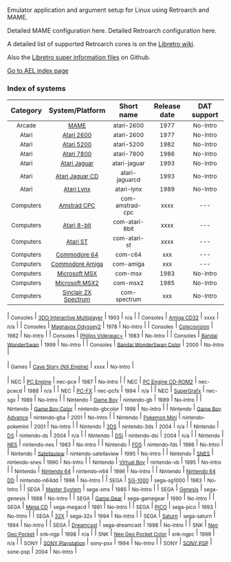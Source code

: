 Emulator application and argument setup for Linux using Retroarch and MAME.

Detailed MAME configuration here. Detailed Retroarch configuration here.

A detailed list of supported Retroarch cores is on the [Libretro wiki](http://wiki.libretro.com/index.php?title=Main_Page).

Also the [Libretro super information files](https://github.com/libretro/libretro-super/tree/master/dist/info) on Github.

[Go to AEL index page](/AEL/)

<a name="systems"></a>
### Index of systems ###

<!--
    Include all platforms supported by AEL.
    Alphabetical order as `ls -l "Launchers XML Linux/"`
    Same order as the AEL Asset Library README
-->

| Category | System/Platform | Short name | Release date  |  DAT support  |
| :------: | :-------------: | :--------: | :-----------: | :-----------: |
| <sub>Arcade</sub> | <sub>[MAME](#atari-2600)</sub> | <sub>atari-2600</sub> | <sub>1977</sub> | <sub>No-Intro</sub> |
| <sub>Atari</sub> | <sub>[Atari 2600](#atari-2600)</sub> | <sub>atari-2600</sub> | <sub>1977</sub> | <sub>No-Intro</sub> |
| <sub>Atari</sub> | <sub>[Atari 5200](#atari-5200)</sub> | <sub>atari-5200</sub> | <sub>1982</sub> | <sub>No-Intro</sub> |
| <sub>Atari</sub> | <sub>[Atari 7800](#atari-7800)</sub> | <sub>atari-7800</sub> | <sub>1986</sub> | <sub>No-Intro</sub> |
| <sub>Atari</sub> | <sub>[Atari Jaguar](#atari-jaguar)</sub> | <sub>atari-jaguar</sub> | <sub>1993</sub> | <sub>No-Intro</sub> |
| <sub>Atari</sub> | <sub>[Atari Jaguar CD](#atari-jaguarcd)</sub> | <sub>atari-jaguarcd</sub> | <sub>1993</sub> | <sub>No-Intro</sub> |
| <sub>Atari</sub> | <sub>[Atari Lynx](#atari-lynx)</sub> | <sub>atari-lynx</sub> | <sub>1989</sub> | <sub>No-Intro</sub> |
| <sub>Computers</sub> | <sub>[Amstrad CPC](#com-amstrad-cpc)</sub> | <sub>com-amstrad-cpc</sub> | <sub>xxxx</sub> | <sub>---</sub> |
| <sub>Computers</sub> | <sub>[Atari 8-bit](#com-atari-8bit)</sub> | <sub>com-atari-8bit</sub> | <sub>xxxx</sub> | <sub>---</sub> |
| <sub>Computers</sub> | <sub>[Atari ST](#com-atari-st)</sub> | <sub>com-atari-st</sub> | <sub>xxxx</sub> | <sub>---</sub> |
| <sub>Computers</sub> | <sub>[Commodore 64](#com-c64)</sub> | <sub>com-c64</sub> | <sub>xxx</sub> | <sub>---</sub> |
| <sub>Computers</sub> | <sub>[Commodore Amiga](#com-amiga)</sub> | <sub>com-amiga</sub> | <sub>xxx</sub> | <sub>---</sub> |
| <sub>Computers</sub> | <sub>[Microsoft MSX](#com-msx)</sub> | <sub>com-msx</sub>       | <sub>1983</sub> | <sub>No-Intro</sub> |
| <sub>Computers</sub> | <sub>[Microsoft MSX2](#com-msx2)</sub> | <sub>com-msx2</sub>     | <sub>1985</sub> | <sub>No-Intro</sub> |
| <sub>Computers</sub> | <sub>[Sinclair ZX Spectrum](#com-msx2)</sub> | <sub>com-spectrum</sub> | <sub>xxx</sub> | <sub>No-Intro</sub> |

| <sub>Consoles</sub> | <sub>[3DO Interactive Multiplayer](#con-3do)</sub> | <sub>1993</sub> | <sub>n/a</sub> |
| <sub>Consoles</sub> | <sub>[Amiga CD32](#con-3do)</sub> | <sub>xxxx</sub> | <sub>n/a</sub> |
| <sub>Consoles</sub> | <sub>[Magnavox Odyssey2](#con-odyssey2)</sub> | <sub>1978</sub> | <sub>No-Intro</sub> |
| <sub>Consoles</sub> | <sub>[Colecovision](#con-coleco)</sub> | <sub>1982</sub> | <sub>No-Intro</sub> |
| <sub>Consoles</sub> | <sub>[Philips Videopac+](#con-videopac)</sub> | <sub>1983</sub> | <sub>No-Intro</sub> |
| <sub>Consoles</sub> | <sub>[Bandai WonderSwan](#con-wswan)</sub> | <sub>1999</sub> | <sub>No-Intro</sub> |
| <sub>Consoles</sub> | <sub>[Bandai WonderSwan Color](#con-wswancolor)</sub> | <sub>2000</sub> | <sub>No-Intro</sub> |

| <sub>Games</sub> | <sub>[Cave Story (NX Engine)](#games-nxengine)</sub> | <sub>xxxx</sub> | <sub>No-Intro</sub> |

| <sub>NEC</sub> | <sub>[PC Engine](#nec-pcengine)</sub> | <sub>nec-pce</sub> | <sub>1987</sub> | <sub>No-Intro</sub> |
| <sub>NEC</sub> | <sub>[PC Engine CD-ROM2](#nec-pcenginecd)</sub> | <sub>nec-pcecd</sub> | <sub>1988</sub> | <sub>n/a</sub> |
| <sub>NEC</sub> | <sub>[PC-FX](#nec-pcfx)</sub> | <sub>nec-pcfx</sub> | <sub>1994</sub> | <sub>n/a</sub> |
| <sub>NEC</sub> | <sub>[SuperGrafx](#nec-sg)</sub> | <sub>nec-sgx</sub> | <sub>1989</sub> | <sub>No-Intro</sub> |
| <sub>Nintendo</sub> | <sub>[Game Boy](#nintendo-gb)</sub> | <sub>nintendo-gb</sub> | <sub>1989</sub> | <sub>No-Intro</sub> |
| <sub>Nintendo</sub> | <sub>[Game Boy Color](#nintendo-gbcolor)</sub> | <sub>nintendo-gbcolor</sub> | <sub>1998</sub> | <sub>No-Intro</sub> |
| <sub>Nintendo</sub> | <sub>[Game Boy Advance](#nintendo-gba)</sub> | <sub>nintendo-gba</sub> | <sub>2001</sub> | <sub>No-Intro</sub> |
| <sub>Nintendo</sub> | <sub>[Pokemon Mini](#nintendo-pokemini)</sub> | <sub>nintendo-pokemini</sub> | <sub>2001</sub> | <sub>No-Intro</sub> |
| <sub>Nintendo</sub> | <sub>[3DS](#nintendo-3ds)</sub> | <sub>nintendo-3ds</sub> | <sub>2004</sub> | <sub>n/a</sub> |
| <sub>Nintendo</sub> | <sub>[DS](#nintendo-ds)</sub> | <sub>nintendo-ds</sub> | <sub>2004</sub> | <sub>n/a</sub> |
| <sub>Nintendo</sub> | <sub>[DSi](#nintendo-dsi)</sub> | <sub>nintendo-dsi</sub> | <sub>2004</sub> | <sub>n/a</sub> |
| <sub>Nintendo</sub> | <sub>[NES](#nintendo-nes)</sub> | <sub>nintendo-nes</sub> | <sub>1983</sub> | <sub>No-Intro</sub> |
| <sub>Nintendo</sub> | <sub>[FDS](#nintendo-fds)</sub> | <sub>nintendo-fds</sub> | <sub>1986</sub> | <sub>No-Intro</sub> |
| <sub>Nintendo</sub> | <sub>[Satellaview](#nintendo-satellaview)</sub> | <sub>nintendo-satellaview</sub> | <sub>1995</sub> | <sub>No-Intro</sub> |
| <sub>Nintendo</sub> | <sub>[SNES](#nintendo-snes)</sub> | <sub>nintendo-snes</sub> | <sub>1990</sub> | <sub>No-Intro</sub> |
| <sub>Nintendo</sub> | <sub>[Virtual Boy](#nintendo-vb)</sub> | <sub>nintendo-vb</sub> | <sub>1995</sub> | <sub>No-Intro</sub> |
| <sub>Nintendo</sub> | <sub>[Nintendo 64](#nintendo-n64)</sub> | <sub>nintendo-n64</sub> | <sub>1996</sub> | <sub>No-Intro</sub> |
| <sub>Nintendo</sub> | <sub>[Nintendo 64 DD](#nintendo-n64dd)</sub> | <sub>nintendo-n64dd</sub> | <sub>1996</sub> | <sub>No-Intro</sub> |
| <sub>SEGA</sub> | <sub>[SG-1000](#sega-sg1000)</sub> | <sub>sega-sg1000</sub> | <sub>1983</sub> | <sub>No-Intro</sub> |
| <sub>SEGA</sub> | <sub>[Master System](#sega-sms)</sub> | <sub>sega-sms</sub> | <sub>1985</sub> | <sub>No-Intro</sub> |
| <sub>SEGA</sub> | <sub>[Genesis](#sega-genesis)</sub> | <sub>sega-genesis</sub> | <sub>1988</sub> | <sub>No-Intro</sub> |
| <sub>SEGA</sub> | <sub>[Game Gear](#sega-gg)</sub> | <sub>sega-gamegear</sub> | <sub>1990</sub> | <sub>No-Intro</sub> |
| <sub>SEGA</sub> | <sub>[Mega CD](#sega-megacd)</sub> | <sub>sega-megacd</sub> | <sub>1991</sub> | <sub>No-Intro</sub> |
| <sub>SEGA</sub> | <sub>[PICO](#sega-pico)</sub> | <sub>sega-pico</sub> | <sub>1993</sub> | <sub>No-Intro</sub> |
| <sub>SEGA</sub> | <sub>[32X](#sega-32x)</sub> | <sub>sega-32x</sub> | <sub>1994</sub> | <sub>No-Intro</sub> |
| <sub>SEGA</sub> | <sub>[Saturn](#sega-saturn)</sub> | <sub>sega-saturn</sub> | <sub>1994</sub> | <sub>No-Intro</sub> |
| <sub>SEGA</sub> | <sub>[Dreamcast](#sega-dc)</sub> | <sub>sega-dreamcast</sub> | <sub>1998</sub> | <sub>No-Intro</sub> |
| <sub>SNK</sub> | <sub>[Neo Geo Pocket](#snk-ngp)</sub> | <sub>snk-ngp</sub> | <sub>1998</sub> | <sub>n/a</sub> |
| <sub>SNK</sub> | <sub>[Neo Geo Pocket Color](#snk-ngpc)</sub> | <sub>snk-ngpc</sub> | <sub>1999</sub> | <sub>n/a</sub> |
| <sub>SONY</sub> | <sub>[SONY Playstation](#sony-psx)</sub> | <sub>sony-psx</sub> | <sub>1994</sub> | <sub>No-Intro</sub> |
| <sub>SONY</sub> | <sub>[SONY PSP](#sony-psp)</sub> | <sub>sone-psp</sub> | <sub>2004</sub> | <sub>No-Intro</sub> |
